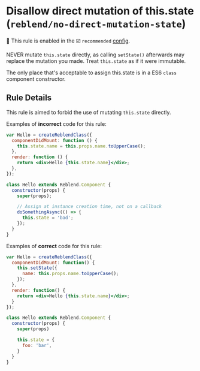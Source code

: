 # Disallow direct mutation of this.state (`reblend/no-direct-mutation-state`)

💼 This rule is enabled in the ☑️ `recommended` [config](https://github.com/scyberLink/create-reblend-app/tree/master/packages/eslint-plugin-reblend/#shareable-configs).

<!-- end auto-generated rule header -->

NEVER mutate `this.state` directly, as calling `setState()` afterwards may replace
the mutation you made. Treat `this.state` as if it were immutable.

The only place that's acceptable to assign this.state is in a ES6 `class` component constructor.

## Rule Details

This rule is aimed to forbid the use of mutating `this.state` directly.

Examples of **incorrect** code for this rule:

```jsx
var Hello = createReblendClass({
  componentDidMount: function () {
    this.state.name = this.props.name.toUpperCase();
  },
  render: function () {
    return <div>Hello {this.state.name}</div>;
  },
});

class Hello extends Reblend.Component {
  constructor(props) {
    super(props);

    // Assign at instance creation time, not on a callback
    doSomethingAsync(() => {
      this.state = 'bad';
    });
  }
}
```

Examples of **correct** code for this rule:

```jsx
var Hello = createReblendClass({
  componentDidMount: function() {
    this.setState({
      name: this.props.name.toUpperCase();
    });
  },
  render: function() {
    return <div>Hello {this.state.name}</div>;
  }
});

class Hello extends Reblend.Component {
  constructor(props) {
    super(props)

    this.state = {
      foo: 'bar',
    }
  }
}
```
